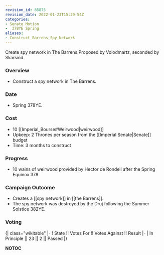 ```yaml
---
revision_id: 85875
revision_date: 2022-01-23T15:29:54Z
categories:
- Senate Motion
-  378YE Spring
aliases:
- Construct_Barrens_Spy_Network
---
```


Create spy network in The Barrens.Proposed by Volodmartz, seconded by Skarsind. 

### Overview
* Construct a spy network in The Barrens.

### Date
* Spring 378YE.

### Cost
* 10 [[Imperial_Bourse#Weirwood|weirwood]]
* Upkeep: 2 Thrones per season from the [[Imperial Senate|Senate]] budget
* Time: 3 months to construct

### Progress
* 10 wains of weirwood provided by Hector de Rondell after the Spring Equinox 378.

### Campaign Outcome
* Creates a [[spy network]] in [[the Barrens]].
* The spy network was destroyed by the Druj following the Summer Solstice 382YE.

### Voting
{| class="wikitable"
|-
! State !! Votes For !! Votes Against !! Result
|-
| In Principle || 23 || 2 || Passed
|}


__NOTOC__